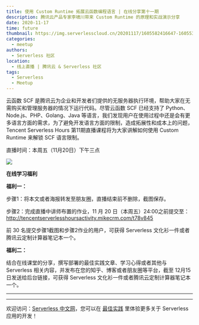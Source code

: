 ```yaml
---
title: 使用 Custom Runtime 拓展云函数编程语言 | 在线分享第十一期
description: 腾讯云产品专家李啸川带来 Custom Runtime 的原理和实战演示分享
date: 2020-11-17
time: future
thumbnail: https://img.serverlesscloud.cn/20201117/1605582416647-1605536973861-%E5%85%AC%E4%BC%97%E5%8F%B7banner.jpg
categories:
  - meetup
authors:
  - Serverless 社区
location:
  - 线上直播 | 腾讯云 & Serverless 社区
tags:
  - Serverless
  - Meetup
---
```


云函数 SCF 是腾讯云为企业和开发者们提供的无服务器执行环境，帮助大家在无需购买和管理服务器的情况下运行代码。尽管云函数 SCF 已经支持了 Python、Node.js、PHP、Golang、Java 等语言，我们发现用户在使用过程中还是会有更多语言方面的需求，为了避免开发语言方面的限制，造成拓展性和成本上的问题，Tencent Serverless Hours 第11期直播课程将为大家讲解如何使用 Custom Runtime 来解锁 SCF 语言限制。

直播时间：本周五（11月20日）下午三点

![](https://img.serverlesscloud.cn/20201116/1605537042680-%E6%9D%8E%E5%95%B8%E5%B7%9D02.jpg)


**在线学习福利**

**福利一：**

步骤1：将本文或者海报转发至朋友圈，直播结束前不删除，截图保存。

步骤2：完成直播中讲师布置的作业，11 月 20 日（本周五）24:00之前提交至：http://tencentserverlesshoursactivity.mikecrm.com/t78v845

前 30 名提交步骤1截图和步骤2作业的用户，可获得 Serverless 文化衫一件或者腾讯云定制计算器笔记本一个。

**福利二：**

结合在线课堂的分享，撰写部署的最佳实践文章、学习心得或者其他与Serverless 相关内容，并发布在您的知乎、博客或者朋友圈等平台，截至 12月15日发送给后台链接，可获得 Serverless 文化衫一件或者腾讯云定制计算器笔记本一个。

---
<div id='scf-deploy-iframe-or-md'></div>

---

欢迎访问：[Serverless 中文网](https://serverlesscloud.cn/)，您可以在 [最佳实践](https://serverlesscloud.cn/best-practice) 里体验更多关于 Serverless 应用的开发！



